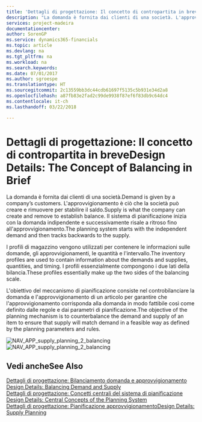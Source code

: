 ```yaml
---
title: 'Dettagli di progettazione: Il concetto di contropartita in breve | Microsoft Docs'
description: "La domanda è fornita dai clienti di una società. L'approvvigionamento è ciò che la società può creare e rimuovere per stabilire il saldo. Il sistema di pianificazione inizia con la domanda indipendente e successivamente risale a ritroso fino all'approvvigionamento."
services: project-madeira
documentationcenter: 
author: SorenGP
ms.service: dynamics365-financials
ms.topic: article
ms.devlang: na
ms.tgt_pltfrm: na
ms.workload: na
ms.search.keywords: 
ms.date: 07/01/2017
ms.author: sgroespe
ms.translationtype: HT
ms.sourcegitcommit: 2c13559bb3dc44cdb61697f5135c5b931e34d2a8
ms.openlocfilehash: a87fb83e2fad2c99de9938f87ef6f83db9c64dc4
ms.contentlocale: it-ch
ms.lasthandoff: 03/22/2018

---
```

# <a name="design-details-the-concept-of-balancing-in-brief"></a><span data-ttu-id="27573-105">Dettagli di progettazione: Il concetto di contropartita in breve</span><span class="sxs-lookup"><span data-stu-id="27573-105">Design Details: The Concept of Balancing in Brief</span></span>
<span data-ttu-id="27573-106">La domanda è fornita dai clienti di una società.</span><span class="sxs-lookup"><span data-stu-id="27573-106">Demand is given by a company’s customers.</span></span> <span data-ttu-id="27573-107">L'approvvigionamento è ciò che la società può creare e rimuovere per stabilire il saldo.</span><span class="sxs-lookup"><span data-stu-id="27573-107">Supply is what the company can create and remove to establish balance.</span></span> <span data-ttu-id="27573-108">Il sistema di pianificazione inizia con la domanda indipendente e successivamente risale a ritroso fino all'approvvigionamento.</span><span class="sxs-lookup"><span data-stu-id="27573-108">The planning system starts with the independent demand and then tracks backwards to the supply.</span></span>  
  
 <span data-ttu-id="27573-109">I profili di magazzino vengono utilizzati per contenere le informazioni sulle domande, gli approvvigionamenti, le quantità e l'intervallo.</span><span class="sxs-lookup"><span data-stu-id="27573-109">The inventory profiles are used to contain information about the demands and supplies, quantities, and timing.</span></span> <span data-ttu-id="27573-110">I profili essenzialmente compongono i due lati della bilancia.</span><span class="sxs-lookup"><span data-stu-id="27573-110">These profiles essentially make up the two sides of the balancing scale.</span></span>  
  
 <span data-ttu-id="27573-111">L'obiettivo del meccanismo di pianificazione consiste nel controbilanciare la domanda e l'approvvigionamento di un articolo per garantire che l'approvvigionamento corrisponda alla domanda in modo fattibile così come definito dalle regole e dai parametri di pianificazione.</span><span class="sxs-lookup"><span data-stu-id="27573-111">The objective of the planning mechanism is to counterbalance the demand and supply of an item to ensure that supply will match demand in a feasible way as defined by the planning parameters and rules.</span></span>  
  
 <span data-ttu-id="27573-112">![](media/nav_app_supply_planning_2_balancing.png "NAV_APP_supply_planning_2_balancing")</span><span class="sxs-lookup"><span data-stu-id="27573-112">![](media/nav_app_supply_planning_2_balancing.png "NAV_APP_supply_planning_2_balancing")</span></span>  
  
## <a name="see-also"></a><span data-ttu-id="27573-113">Vedi anche</span><span class="sxs-lookup"><span data-stu-id="27573-113">See Also</span></span>  
 <span data-ttu-id="27573-114">[Dettagli di progettazione: Bilanciamento domanda e approvvigionamento](design-details-balancing-demand-and-supply.md) </span><span class="sxs-lookup"><span data-stu-id="27573-114">[Design Details: Balancing Demand and Supply](design-details-balancing-demand-and-supply.md) </span></span>  
 <span data-ttu-id="27573-115">[Dettagli di progettazione: Concetti centrali del sistema di pianificazione](design-details-central-concepts-of-the-planning-system.md) </span><span class="sxs-lookup"><span data-stu-id="27573-115">[Design Details: Central Concepts of the Planning System](design-details-central-concepts-of-the-planning-system.md) </span></span>  
 [<span data-ttu-id="27573-116">Dettagli di progettazione: Pianificazione approvvigionamento</span><span class="sxs-lookup"><span data-stu-id="27573-116">Design Details: Supply Planning</span></span>](design-details-supply-planning.md)
